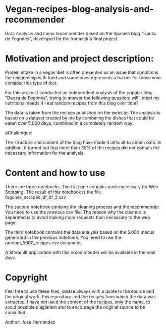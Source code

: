 # Vegan-recipes-blog-analysis-and-recommender
Data Analysis and menu recommender based on the Spanish blog "Danza de Fogones", developed for the Ironhack's final project.

# Motivation and project description:

Protein intake in a vegan diet is often presented as an issue that conditions the relationship with food and sometimes represents a barrier for those who consider this type of diet.

For this project I conducted an independent analysis of the popular blog "Danza de Fogones", trying to answer the following question: will I meet my nutritional needs if I eat random recipes from this blog over time?

The data is taken from the recipes published on the website. The analysis is based on a dataset created by me by combining the dishes that could be eaten over 5,000 days, combined in a completely random way.

#Challenges:

The structure and content of the blog have made it difficult to obtain data. In addition, it turned out that more than 35% of the recipes did not contain the necessary information for the analysis.

# Content and how to use

There are three notebooks. The first one contains code necessary for Web Scraping. The result of this notebook is the file fogones_scraped_df_df_2.csv

The second notebook contains the cleaning process and the recommender. You need to use the previous csv file. The reason why the cleanup is separated is to avoid making more requests than necessary to the web page.

The third notebook contains the data analysis based on the 5.000 menus generated in the previous notebook. You need to use the random_5000_recipes.csv document.

A Streamlit application with this recommender will be available in the next days.

# Copyright

Feel free to use these files, please always with a quote to the source and the original work: this repository and the recipes from which the data was extracted.
I have not used the content of the recipes, only the name, to avoid possible plagiarism and to encourage the original source to be consulted. 

Author: Jose Hernández
